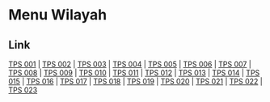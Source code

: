 # Menu Wilayah

## Link

[TPS 001](https://github.com/gigit-pemilu/pemilu-2024-93-papua-selatan/tree/main/pileg-dpr/hitung-suara/sub/93-papua-selatan/sub/03-mappi/sub/01-obaa/sub/1013-kepi/sub/001-tps)
 | 
[TPS 002](https://github.com/gigit-pemilu/pemilu-2024-93-papua-selatan/tree/main/pileg-dpr/hitung-suara/sub/93-papua-selatan/sub/03-mappi/sub/01-obaa/sub/1013-kepi/sub/002-tps)
 | 
[TPS 003](https://github.com/gigit-pemilu/pemilu-2024-93-papua-selatan/tree/main/pileg-dpr/hitung-suara/sub/93-papua-selatan/sub/03-mappi/sub/01-obaa/sub/1013-kepi/sub/003-tps)
 | 
[TPS 004](https://github.com/gigit-pemilu/pemilu-2024-93-papua-selatan/tree/main/pileg-dpr/hitung-suara/sub/93-papua-selatan/sub/03-mappi/sub/01-obaa/sub/1013-kepi/sub/004-tps)
 | 
[TPS 005](https://github.com/gigit-pemilu/pemilu-2024-93-papua-selatan/tree/main/pileg-dpr/hitung-suara/sub/93-papua-selatan/sub/03-mappi/sub/01-obaa/sub/1013-kepi/sub/005-tps)
 | 
[TPS 006](https://github.com/gigit-pemilu/pemilu-2024-93-papua-selatan/tree/main/pileg-dpr/hitung-suara/sub/93-papua-selatan/sub/03-mappi/sub/01-obaa/sub/1013-kepi/sub/006-tps)
 | 
[TPS 007](https://github.com/gigit-pemilu/pemilu-2024-93-papua-selatan/tree/main/pileg-dpr/hitung-suara/sub/93-papua-selatan/sub/03-mappi/sub/01-obaa/sub/1013-kepi/sub/007-tps)
 | 
[TPS 008](https://github.com/gigit-pemilu/pemilu-2024-93-papua-selatan/tree/main/pileg-dpr/hitung-suara/sub/93-papua-selatan/sub/03-mappi/sub/01-obaa/sub/1013-kepi/sub/008-tps)
 | 
[TPS 009](https://github.com/gigit-pemilu/pemilu-2024-93-papua-selatan/tree/main/pileg-dpr/hitung-suara/sub/93-papua-selatan/sub/03-mappi/sub/01-obaa/sub/1013-kepi/sub/009-tps)
 | 
[TPS 010](https://github.com/gigit-pemilu/pemilu-2024-93-papua-selatan/tree/main/pileg-dpr/hitung-suara/sub/93-papua-selatan/sub/03-mappi/sub/01-obaa/sub/1013-kepi/sub/010-tps)
 | 
[TPS 011](https://github.com/gigit-pemilu/pemilu-2024-93-papua-selatan/tree/main/pileg-dpr/hitung-suara/sub/93-papua-selatan/sub/03-mappi/sub/01-obaa/sub/1013-kepi/sub/011-tps)
 | 
[TPS 012](https://github.com/gigit-pemilu/pemilu-2024-93-papua-selatan/tree/main/pileg-dpr/hitung-suara/sub/93-papua-selatan/sub/03-mappi/sub/01-obaa/sub/1013-kepi/sub/012-tps)
 | 
[TPS 013](https://github.com/gigit-pemilu/pemilu-2024-93-papua-selatan/tree/main/pileg-dpr/hitung-suara/sub/93-papua-selatan/sub/03-mappi/sub/01-obaa/sub/1013-kepi/sub/013-tps)
 | 
[TPS 014](https://github.com/gigit-pemilu/pemilu-2024-93-papua-selatan/tree/main/pileg-dpr/hitung-suara/sub/93-papua-selatan/sub/03-mappi/sub/01-obaa/sub/1013-kepi/sub/014-tps)
 | 
[TPS 015](https://github.com/gigit-pemilu/pemilu-2024-93-papua-selatan/tree/main/pileg-dpr/hitung-suara/sub/93-papua-selatan/sub/03-mappi/sub/01-obaa/sub/1013-kepi/sub/015-tps)
 | 
[TPS 016](https://github.com/gigit-pemilu/pemilu-2024-93-papua-selatan/tree/main/pileg-dpr/hitung-suara/sub/93-papua-selatan/sub/03-mappi/sub/01-obaa/sub/1013-kepi/sub/016-tps)
 | 
[TPS 017](https://github.com/gigit-pemilu/pemilu-2024-93-papua-selatan/tree/main/pileg-dpr/hitung-suara/sub/93-papua-selatan/sub/03-mappi/sub/01-obaa/sub/1013-kepi/sub/017-tps)
 | 
[TPS 018](https://github.com/gigit-pemilu/pemilu-2024-93-papua-selatan/tree/main/pileg-dpr/hitung-suara/sub/93-papua-selatan/sub/03-mappi/sub/01-obaa/sub/1013-kepi/sub/018-tps)
 | 
[TPS 019](https://github.com/gigit-pemilu/pemilu-2024-93-papua-selatan/tree/main/pileg-dpr/hitung-suara/sub/93-papua-selatan/sub/03-mappi/sub/01-obaa/sub/1013-kepi/sub/019-tps)
 | 
[TPS 020](https://github.com/gigit-pemilu/pemilu-2024-93-papua-selatan/tree/main/pileg-dpr/hitung-suara/sub/93-papua-selatan/sub/03-mappi/sub/01-obaa/sub/1013-kepi/sub/020-tps)
 | 
[TPS 021](https://github.com/gigit-pemilu/pemilu-2024-93-papua-selatan/tree/main/pileg-dpr/hitung-suara/sub/93-papua-selatan/sub/03-mappi/sub/01-obaa/sub/1013-kepi/sub/021-tps)
 | 
[TPS 022](https://github.com/gigit-pemilu/pemilu-2024-93-papua-selatan/tree/main/pileg-dpr/hitung-suara/sub/93-papua-selatan/sub/03-mappi/sub/01-obaa/sub/1013-kepi/sub/022-tps)
 | 
[TPS 023](https://github.com/gigit-pemilu/pemilu-2024-93-papua-selatan/tree/main/pileg-dpr/hitung-suara/sub/93-papua-selatan/sub/03-mappi/sub/01-obaa/sub/1013-kepi/sub/023-tps)

